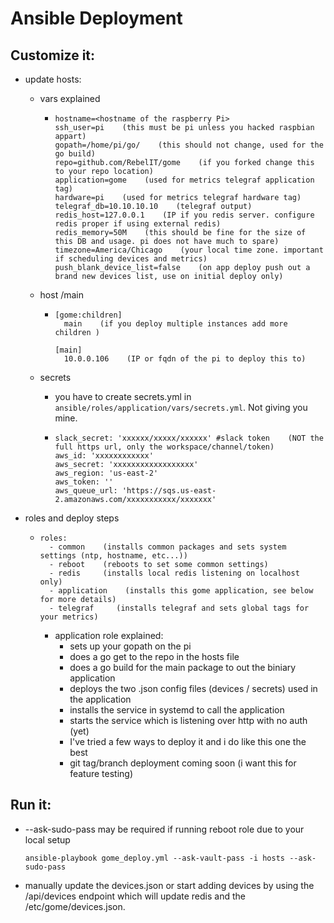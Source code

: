 # Ansible Deployment

## Customize it:
* update hosts:
   * vars explained
      * ```
        hostname=<hostname of the raspberry Pi>
        ssh_user=pi    (this must be pi unless you hacked raspbian appart)
        gopath=/home/pi/go/    (this should not change, used for the go build)
        repo=github.com/RebelIT/gome    (if you forked change this to your repo location)
        application=gome    (used for metrics telegraf application tag)
        hardware=pi    (used for metrics telegraf hardware tag)
        telegraf_db=10.10.10.10    (telegraf output)
        redis_host=127.0.0.1    (IP if you redis server. configure redis proper if using external redis)
        redis_memory=50M    (this should be fine for the size of this DB and usage. pi does not have much to spare)
        timezone=America/Chicago    (your local time zone. important if scheduling devices and metrics)
        push_blank_device_list=false    (on app deploy push out a brand new devices list, use on initial deploy only)
        ```
   
   * host /main
      * ```
        [gome:children]
          main    (if you deploy multiple instances add more children )
        
        [main]
          10.0.0.106    (IP or fqdn of the pi to deploy this to)
        ```
        
   * secrets
      * you have to create secrets.yml in `ansible/roles/application/vars/secrets.yml`. Not giving you mine. 
      * ```
        slack_secret: 'xxxxxx/xxxxx/xxxxxx' #slack token    (NOT the full https url, only the workspace/channel/token)
        aws_id: 'xxxxxxxxxxxx'
        aws_secret: 'xxxxxxxxxxxxxxxxxx'
        aws_region: 'us-east-2'
        aws_token: ''
        aws_queue_url: 'https://sqs.us-east-2.amazonaws.com/xxxxxxxxxxx/xxxxxxx'

        ```
* roles and deploy steps
   * ```
     roles:
       - common    (installs common packages and sets system settings (ntp, hostname, etc...))
       - reboot    (reboots to set some common settings)
       - redis     (installs local redis listening on localhost only)
       - application    (installs this gome application, see below for more details)
       - telegraf     (installs telegraf and sets global tags for your metrics)
     ```
     
     * application role explained:
        * sets up your gopath on the pi
        * does a go get to the repo in the hosts file
        * does a go build for the main package to out the biniary application
        * deploys the two .json config files (devices / secrets) used in the application
        * installs the service in systemd to call the application
        * starts the service which is listening over http with no auth (yet)
        * I've tried a few ways to deploy it and i do like this one the best
        * git tag/branch deployment coming soon (i want this for feature testing)
        
## Run it:

* --ask-sudo-pass may be required if running reboot role due to your local setup
   ```
   ansible-playbook gome_deploy.yml --ask-vault-pass -i hosts --ask-sudo-pass
   ```
   
* manually update the devices.json or start adding devices by using the /api/devices endpoint which will 
update redis and the /etc/gome/devices.json. 
